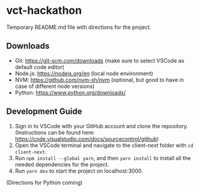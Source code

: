 # vct-hackathon

Temporary README.md file with directions for the project.

## Downloads

- Git: https://git-scm.com/downloads (make sure to select VSCode as default code editor)
- Node.js: https://nodejs.org/en (local node environment)
- NVM: https://github.com/nvm-sh/nvm (optional, but good to have in case of different node versions)
- Python: https://www.python.org/downloads/

## Development Guide

1. Sign in to VSCode with your GitHub account and clone the repository. (Instructions can be found here: https://code.visualstudio.com/docs/sourcecontrol/github)
2. Open the VSCode terminal and navigate to the client-next folder with `cd client-next`.
3. Run `npm install --global yarn`, and then `yarn install` to install all the needed dependencies for the project.
4. Run `yarn dev` to start the project on localhost:3000.

(Directions for Python coming)

